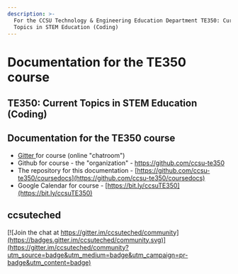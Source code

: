 ```yaml
---
description: >-
  For the CCSU Technology & Engineering Education Department TE350: Current
  Topics in STEM Education (Coding)
---
```


# Documentation for the TE350 course

## **TE350: Current Topics in STEM Education \(Coding\)**

## Documentation for the TE350 course

* [Gitter ](https://gitter.im/ccsuteched/community?utm_source=share-link&utm_medium=link&utm_campaign=share-link)for course \(online "chatroom"\)
* Github for course - the "organization" - [https://github.com/ccsu-te350 ](https://github.com/ccsu-te350%20)
* The repository for this documentation - [https://github.com/ccsu-te350/coursedocs](https://github.com/ccsu-te350/coursedocs)
* Google Calendar for course - [https://bit.ly/ccsuTE350](https://bit.ly/ccsuTE350)

## ccsuteched

[![Join the chat at https://gitter.im/ccsuteched/community](https://badges.gitter.im/ccsuteched/community.svg)](https://gitter.im/ccsuteched/community?utm_source=badge&utm_medium=badge&utm_campaign=pr-badge&utm_content=badge)

